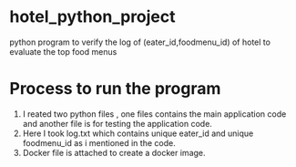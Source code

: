 # hotel_python_project
python program to verify the log of (eater_id,foodmenu_id) of hotel to evaluate the top food menus

# Process to run the program

1) I reated two python files , one files contains the main application code and another file is for testing the application code.
2) Here I took log.txt which contains unique eater_id and unique foodmenu_id as i mentioned in the code.
3) Docker file is attached to create a docker image.
